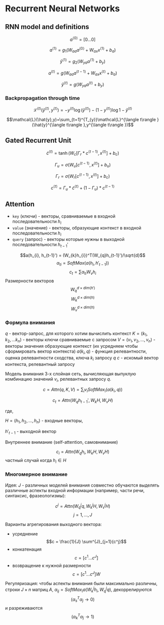 # Recurrent Neural Networks

## RNN model and definitions

$$a^{\langle 0\rangle }=[0 \dots 0]$$

$$a^{\langle 1\rangle }=g_{1}(W_{aa}a^{\langle 0\rangle }+W_{ax}x^{\langle 1 \rangle}+b_{a})$$

$$\hat y^{\langle 1\rangle }=g_{2}(W_{ya}a^{\langle 1\rangle }+b_{y})$$

$$a^{\langle t\rangle }=g(W_{aa}a^{\langle t-1\rangle }+W_{ax}x^{\langle t\rangle }+b_a)$$

$$\hat y^{\langle t\rangle }=g(W_{ya}a^{\langle t\rangle }+b_y)$$

### Backpropagation through time

$$\mathcal{L}^{\langle t\rangle }(\hat{y}^{\langle t\rangle }, y^{\langle t\rangle })=-y^{\langle t\rangle }\log(\hat{y}^{\langle t\rangle })-(1-y^{\langle t\rangle })\log{1-\hat{y}^{\langle t\rangle }}$$

$$\mathcal{L}(\hat{y},y)=\sum_{t=1}^{T_{y}}\mathcal{L}^{\langle t\rangle }(\hat{y}^{\langle t\rangle },y^{\langle t\rangle })$$

## Gated Recurrent Unit

$$\tilde{c}^{\langle t\rangle }=\tanh(W_{c}[\Gamma_{r}*c^{\langle t-1\rangle },x^{\langle t\rangle }]+b_c)$$

$$\Gamma_{u}=\sigma(W_{u}[c^{\langle t-1\rangle },x^{\langle t\rangle }] + b_u)$$

$$\Gamma_r=\sigma(W_r[c^{\langle t-1\rangle },x^{\langle t\rangle }]+b_c)$$

$$c^{\langle t\rangle }=\Gamma_u*\tilde{c}^{\langle t\rangle }+(1-\Gamma_u)*c^{\langle t-1\rangle }$$

## Attention

- `key` (ключи) - векторы, сравниваемые в входной последовательности $h_i$
- `value` (значение) - векторы, образующие контекст в входной последовательности $h_i$
- `query` (запрос) - векторы которые нужны в выходной последовательности $h_{t-1}'$

$$a(h_{i}, h_{t-1}') = (W_{k}h_{i})^T(W_{q}h_{t-1}')/\sqrt{d}$$
$$\alpha_{ti}=SoftMax(a(h_{i}, h'_{t-1}))$$
$$c_t=\sum{\alpha_{ti}W_{v}h_{i}}$$
Размерности векторов
$$W_{q}^{d \times dim(h')}$$
$$W_{k}^{d \times dim(h)}$$
$$W_{v}^{d \times dim(h)}$$

### Формула внимания

$q$ - вектор-запрос, для которого хотим вычислить контекст
$K = (k_1, k_2, ... k_n)$ - векторы ключи сравниваемые с запросом
$V=(v_1, v_2, ..., v_n)$ - векторы значения образующие контекст (их усредняем чтобы сформировать вектор контекста)
$a(k_i, q)$ - функция релевантности, оценка релевантности сходства, ключа $k_i$ запросу $q$
$c$ - искомый вектор контекста, релевантный запросу

Модель внимания 3-х слойная сеть, вычисляющая выпуклую комбинацию значений $v_i$, релевантных запросу $q$.

$$c=Attn(q, K, V) = \sum_{i}{v_{i} SoftMax_{i}(a(k_{i}, q))}$$

$$c_{t} = Attn( W_{q} h_{t-1}', W_{k} H, W_{v} H )$$

где,

$H=(h_1, h_2, ..., h_n)$ - входные векторы,

$h'_{t-1}$ - выходной вектор

Внутреннее внимание (self-attention, самовнимание)

$$c_{i} = Attn( W_{q} h_{i}, W_{k} H, W_{v}H )$$
частный случай когда $h_{i} \in H$

### Многомерное внимание

Идея: $J$ - различных моделей внимания совместно обучаются выделять различные аспекты входной информации (например, части речи, синтаксис, фразеологизмы):

$$c^j = Attn( W^j_q q, W^j_k H, W^j_v H )$$
$$j = 1,..., J $$

Варианты агрегирования выходного вектора:

- усреднение
  $$c = \frac{1}{J} \sum^{J}_{j=1}{c^j}$$
- конкатенация
  $$c=[c^1...c^J]$$
- возвращение к нужной размерности
  $$c = [c^1...c^J] W$$

Регуляризация: чтобы аспекты внимания были максимально различны,
строки $J \times n$ матриц $A$, $\alpha_{ij} = SoftMax_{i} a( W^j_k h_i, W^j_q q )$,
декоррелируются
$$(\alpha^{T}_{s} \alpha_{j} \to 0)$$
и разреживаются
$$(\alpha^{T}_{k} \alpha_{j} \to 1)$$
